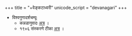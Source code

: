 +++
title = "+वेङ्कटाध्वरी"
unicode_script = "devanagari"
+++

- विश्वगुणादर्शचम्पूः
  - कन्नडानुवादः [अत्र](https://archive.org/details/gss.vishyagunadarsha0000maha/page/n353/mode/2up) । 
  - १९०६ संस्करणे टीका [अत्र](https://archive.org/details/VisvagunadarsaCampuVenkatadhvaripadarthacandrikansp1906WithBookmark/page/n235/mode/2up?view=theater) । 